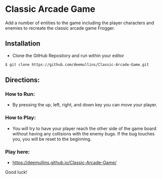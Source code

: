 # Classic Arcade Game
Add a number of entities to the game including the player characters and enemies to recreate the classic arcade game Frogger.

## Installation
- Clone the GitHub Repository and run within your editor

```html
$ git clone https://github.com/deemullins/Classic-Arcade-Game.git
```

## Directions:


### How to Run:

- By pressing the up, left, right, and down key you can move your player.

### How to Play:

- You will try to have your player reach the other side of the game board without having any collisions with the enemy bugs. If the bug touches you, you will be reset to the beginning. 

### Play here: 
- https://deemullins.github.io/Classic-Arcade-Game/

Good luck!
